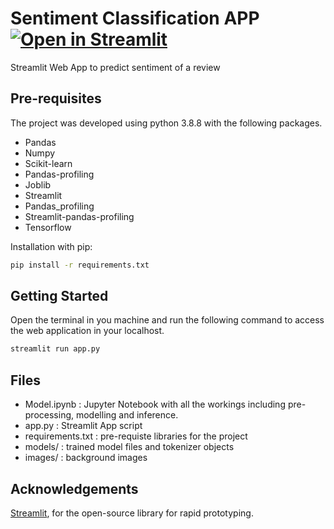 # Sentiment Classification APP  [![Open in Streamlit](https://static.streamlit.io/badges/streamlit_badge_black_white.svg)](https://github.com/phonhay103/SentimentClassificationSunAI)
Streamlit Web App to predict sentiment of a review

## Pre-requisites
The project was developed using python 3.8.8 with the following packages.
- Pandas
- Numpy
- Scikit-learn
- Pandas-profiling
- Joblib
- Streamlit
- Pandas_profiling
- Streamlit-pandas-profiling
- Tensorflow

Installation with pip:
```bash
pip install -r requirements.txt
```

## Getting Started
Open the terminal in you machine and run the following command to access the web application in your localhost.
```bash
streamlit run app.py
```

## Files
- Model.ipynb : Jupyter Notebook with all the workings including pre-processing, modelling and inference.
- app.py : Streamlit App script
- requirements.txt : pre-requiste libraries for the project
- models/ : trained model files and tokenizer objects
- images/ : background images

## Acknowledgements
[Streamlit](https://www.streamlit.io/), for the open-source library for rapid prototyping.
